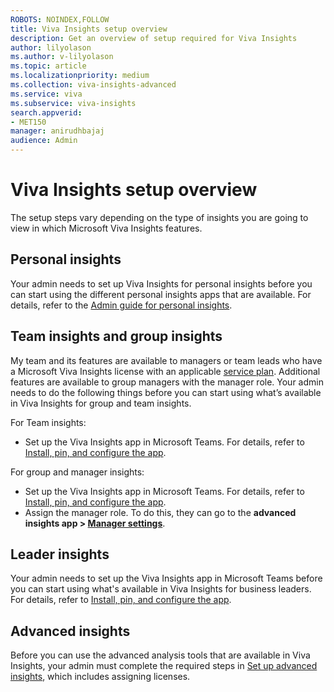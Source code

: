 ```yaml
---
ROBOTS: NOINDEX,FOLLOW
title: Viva Insights setup overview
description: Get an overview of setup required for Viva Insights
author: lilyolason
ms.author: v-lilyolason
ms.topic: article
ms.localizationpriority: medium 
ms.collection: viva-insights-advanced 
ms.service: viva 
ms.subservice: viva-insights 
search.appverid: 
- MET150 
manager: anirudhbajaj
audience: Admin
---
```


# Viva Insights setup overview

The setup steps vary depending on the type of insights you are going to view in which Microsoft Viva Insights features.

## Personal insights

Your admin needs to set up Viva Insights for personal insights before you can start using the different personal insights apps that are available. For details, refer to the [Admin guide for personal insights](/viva/insights/personal/overview/mya-for-admins.md).

## Team insights and group insights

My team and its features are available to managers or team leads who have a Microsoft Viva Insights license with an applicable [service plan](/viva/insights/personal/overview/plans-environments). Additional features are available to group managers with the manager role. Your admin needs to do the following things before you can start using what’s available in Viva Insights for group and team insights.

For Team insights:

* Set up the Viva Insights app in Microsoft Teams. For details, refer to  [Install, pin, and configure the app](/viva/insights/use/viva-insights-my-org.md#install-pin-and-configure-the-app).

For group and manager insights:

* Set up the Viva Insights app in Microsoft Teams. For details, refer to  [Install, pin, and configure the app](/viva/insights/use/viva-insights-my-org.md#install-pin-and-configure-the-app).
* Assign the manager role. To do this, they can go to the **advanced insights app > [Manager settings](./manager-settings.md)**.

## Leader insights

Your admin needs to set up the Viva Insights app in Microsoft Teams before you can start using what's available in Viva Insights for business leaders. For details, refer to [Install, pin, and configure the app](/viva/insights/use/viva-insights-my-org.md#install-pin-and-configure-the-app).

## Advanced insights

Before you can use the advanced analysis tools that are available in Viva Insights, your admin must complete the required steps in [Set up advanced insights](./setup.md), which includes assigning licenses.
